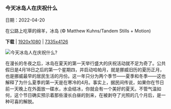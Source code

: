 ### 今天冰岛人在庆祝什么

日期：2022-04-20

在公路上吃草的绵羊，冰岛 (© Matthew Kuhns/Tandem Stills + Motion)

**下载**  |  [1920x1080](https://cn.bing.com/th?id=OHR.IcelandicSummer_ZH-CN1779278033_1920x1080.jpg)  |  [7335x4126](https://cn.bing.com/th?id=OHR.IcelandicSummer_ZH-CN1779278033_UHD.jpg)

![今天冰岛人在庆祝什么?](https://cn.bing.com/th?id=OHR.IcelandicSummer_ZH-CN1779278033_1920x1080.jpg "在公路上吃草的绵羊，冰岛 (© Matthew Kuhns/Tandem Stills + Motion)")

在漫长的冬夜之后，冰岛在夏天的第一天举行盛大的庆祝活动就不足为奇了。公共假日是4月18日之后的第一个星期四，并启动哈帕月，就是挪威旧历的夏历正月，也是挪威最早的居民生活的月份。这一年只分为两个季节——夏季和冬季——这也解释了为什么夏季的第一天是在寒冷的4月。事实上，据民间传说，如果你在节日前一天晚上在外面放一碟水，水会结冰，你就会有一个美好的夏天。不管气温如何，这个节日确实预示着那些漫长白昼的到来，在被剥夺了光照的几个月后，是一种可喜的解脱。
